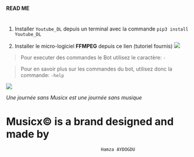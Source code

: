 # ###################
#### __READ ME__ ####
# ###################

1. Installer `Youtube_DL` depuis un terminal avec la commande `pip3 install Youtube_DL`

2. Installer le micro-logiciel __FFMPEG__ depuis ce lien (tutoriel fournis) ![](https://www.geeksforgeeks.org/how-to-install-ffmpeg-on-windows/)

> Pour executer des commandes le Bot utilisez le caractère: `-`

> Pour en savoir plus sur les commandes du bot, utilisez donc la commande: `-help`

![](musicx.ico)

_Une journée sans Musicx est une journée sans musique_

# Musicx© is a brand designed and made by 
                                        Hamza AYDOGDU
